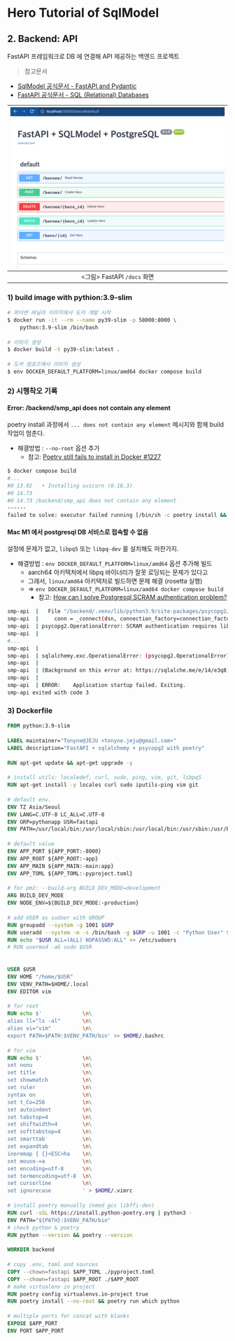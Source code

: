 # Hero Tutorial of SqlModel

## 2. Backend: API

FastAPI 프레임워크로 DB 에 연결해 API 제공하는 백엔드 프로젝트

> 참고문서

- [SqlModel 공식문서 - FastAPI and Pydantic](https://sqlmodel.tiangolo.com/tutorial/fastapi/)
- [FastAPI 공식문서 - SQL (Relational) Databases](https://fastapi.tiangolo.com/tutorial/sql-databases/)

| <img alt="fastapi docs screen" src="https://github.com/maxmin93/fastapi-sqlmodel-heroes/blob/main/assets/img/12-fastapi-sqlmodel-pg14-docs-crunch.png?raw=true" style="width:580px;"/> |
| :----: |
| &lt;그림&gt; FastAPI `/docs` 화면 |

### 1) build image with pythion:3.9-slim

```bash
# 파이썬 바닐라 이미지에서 도커 개발 시작
$ docker run -it --rm --name py39-slim -p 58000:8000 \
    python:3.9-slim /bin/bash

# 이미지 생성
$ docker build -t py39-slim:latest .

# 도커 컴포즈에서 이미지 생성
$ env DOCKER_DEFAULT_PLATFORM=linux/amd64 docker compose build
```

### 2) 시행착오 기록

#### Error: /backend/smp_api does not contain any element

poetry install 과정에서 `... does not contain any element` 메시지와 함께 build 작업이 멈춘다. 

- 해결방법 : `--no-root` 옵션 추가
  - 참고: [Poetry still fails to install in Docker #1227](https://github.com/python-poetry/poetry/issues/1227)

```bash
$ docker compose build
#...
#0 13.92   • Installing uvicorn (0.18.3)
#0 14.73
#0 14.73 /backend/smp_api does not contain any element
------
failed to solve: executor failed running [/bin/sh -c poetry install && poetry run which python]: exit code: 1
```

#### Mac M1 에서 postgresql DB 서비스로 접속할 수 없음

설정에 문제가 없고, `libpq5` 또는 `libpq-dev` 를 설치해도 마찬가지.

- 해결방법 : `env DOCKER_DEFAULT_PLATFORM=linux/amd64` 옵션 추가해 빌드
  + aarch64 아키텍처에서 libpq 바이너리가 잘못 로딩되는 문제가 있다고
  + 그래서, `linux/amd64` 아키텍처로 빌드하면 문제 해결 (rosetta 실행)
  + => `env DOCKER_DEFAULT_PLATFORM=linux/amd64 docker compose build`
    + 참고: [How can I solve Postgresql SCRAM authentication problem?](https://stackoverflow.com/a/70238851)

```bash
smp-api  |   File "/backend/.venv/lib/python3.9/site-packages/psycopg2/__init__.py", line 122, in connect
smp-api  |     conn = _connect(dsn, connection_factory=connection_factory, **kwasync)
smp-api  | psycopg2.OperationalError: SCRAM authentication requires libpq version 10 or above
smp-api  |
#...
smp-api  |
smp-api  | sqlalchemy.exc.OperationalError: (psycopg2.OperationalError) SCRAM authentication requires libpq version 10 or above
smp-api  |
smp-api  | (Background on this error at: https://sqlalche.me/e/14/e3q8)
smp-api  |
smp-api  | ERROR:    Application startup failed. Exiting.
smp-api exited with code 3
```



### 3) Dockerfile

```dockerfile
FROM python:3.9-slim

LABEL maintainer="Tonyne@JEJU <tonyne.jeju@gmail.com>"
LABEL description="FastAPI + sqlalchemy + psycopg2 with poetry"

RUN apt-get update && apt-get upgrade -y

# install utils: localedef, curl, sudo, ping, vim, git, libpq5
RUN apt-get install -y locales curl sudo iputils-ping vim git

# default env.
ENV TZ Asia/Seoul
ENV LANG=C.UTF-8 LC_ALL=C.UTF-8
ENV GRP=pythonapp USR=fastapi
ENV PATH=/usr/local/bin:/usr/local/sbin:/usr/local/bin:/usr/sbin:/usr/bin:/sbin:/bin

# default value
ENV APP_PORT ${APP_PORT:-8000}
ENV APP_ROOT ${APP_ROOT:-app}
ENV APP_MAIN ${APP_MAIN:-main:app}
ENV APP_TOML ${APP_TOML:-pyproject.toml}

# for pm2: --build-arg BUILD_DEV_MODE=development
ARG BUILD_DEV_MODE
ENV NODE_ENV=${BUILD_DEV_MODE:-production}

# add USER as sudoer with GROUP
RUN groupadd --system -g 1001 $GRP
RUN useradd --system -m -s /bin/bash -g $GRP -u 1001 -c "Python User" $USR
RUN echo "$USR ALL=(ALL) NOPASSWD:ALL" >> /etc/sudoers
# RUN usermod -aG sudo $USR


USER $USR
ENV HOME "/home/$USR"
ENV VENV_PATH=$HOME/.local
ENV EDITOR vim

# for root
RUN echo $'             \n\
alias ll="ls -al"       \n\
alias vi="vim"          \n\
export PATH=$PATH:$VENV_PATH/bin' >> $HOME/.bashrc

# for vim
RUN echo $'             \n\
set nonu                \n\
set title               \n\
set showmatch           \n\
set ruler               \n\
syntax on               \n\
set t_Co=256            \n\
set autoindent          \n\
set tabstop=4           \n\
set shiftwidth=4        \n\
set softtabstop=4       \n\
set smarttab            \n\
set expandtab           \n\
inoremap { {}<ESC>ha    \n\
set mouse-=a            \n\
set encoding=utf-8      \n\
set termencoding=utf-8  \n\
set cursorline          \n\
set ignorecase          ' > $HOME/.vimrc

# install poetry manually (need gcc libffi-dev)
RUN curl -sSL https://install.python-poetry.org | python3 -
ENV PATH="${PATH}:$VENV_PATH/bin"
# check python & poetry
RUN python --version && poetry --version

WORKDIR backend

# copy .env, toml and sources
COPY --chown=fastapi $APP_TOML ./pyproject.toml
COPY --chown=fastapi $APP_ROOT ./$APP_ROOT
# make virtualenv in project
RUN poetry config virtualenvs.in-project true
RUN poetry install --no-root && poetry run which python

# multiple ports for concat with blanks
EXPOSE $APP_PORT
ENV PORT $APP_PORT
```

